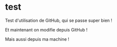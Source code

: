 test
====

Test d'utilisation de GitHub, qui se passe super bien !

Et maintenant on modifie depuis GitHub !

Mais aussi depuis ma machine !